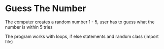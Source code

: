 # Guess The Number
The computer creates a random number 1 - 5, user has to guess 
what the number is within 5 tries

The program works with loops, if else statements and
random class (import file)